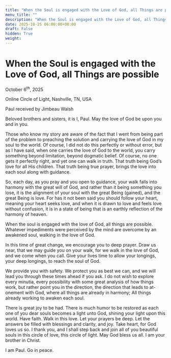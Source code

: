 ```yaml
---
title: "When the Soul is engaged with the Love of God, all Things are possible"
menu_title: ""
description: "When the Soul is engaged with the Love of God, all Things are possible"
date: 2025-10-25 06:00:00+00:00
draft: False
hidden: True
weight:
---
```

# When the Soul is engaged with the Love of God, all Things are possible

October 6<sup>th</sup>, 2025

Online Circle of Light, Nashville, TN, USA

Paul received by Jimbeau Walsh

Beloved brothers and sisters, it is I, Paul. May the love of God be upon you and in you.

Those who know my story are aware of the fact that I went from being part of the problem to preaching the solution and carrying the love of God in my soul to the world. Of course, I did not do this perfectly or without error, but as I have said, when one carries the love of God to the world, you carry something beyond limitation, beyond dogmatic belief. Of course, no one gets it perfectly right, and yet one can walk in truth. That truth being God’s love for all His children. That truth being true prayer, brings the love into each soul along with guidance.

So, each day, as you pray and you open to guidance, your walk falls into harmony with the great will of God, and rather than it being something you lose, it is the alignment of your soul with the great Being (gained), and the great Being is love. For has it not been said you should follow your heart, meaning your heart seeks love, and when it is drawn to love and feels love without confusion, it is in a state of being that is an earthly reflection of the harmony of heaven.

When the soul is engaged with the love of God, all things are possible. Whatever impediments were perceived by the mind are overcome by an awakened soul, walking in the love of God.

In this time of great change, we encourage you to deep prayer. Draw us near, that we may guide you on your walk, for we walk in the love of God, and we come when you call. Give your lives time to allow your longings, your deep longings, to reach the soul of God.

We provide you with safety. We protect you as best we can, and we will lead you through these times ahead if you ask. I do not wish to explore every minutia, every possibility with some great analysis of how things work, but rather point you in the direction, the direction that leads to at-onement with God, where all things are already in harmony; All things already working to awaken each soul.

There is great joy to be had. There is much humor to be restored as each one of you dear souls becomes a light unto God, shining your light upon this world. Have faith. Walk in this love. Let your prayers be deep. Let the answers be filled with blessings and clarity, and joy. Take heart, for God loves us so. I thank you, and I shall step back and join all of you beautiful souls in this circle of love, this circle of light. May God bless us all. I am your brother in Christ.

I am Paul. Go in peace.
